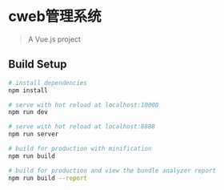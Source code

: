 # cweb管理系统

> A Vue.js project

## Build Setup

``` bash
# install dependencies
npm install

# serve with hot reload at localhost:10000
npm run dev

# serve with hot reload at localhost:8888
npm run server

# build for production with minification
npm run build

# build for production and view the bundle analyzer report
npm run build --report
